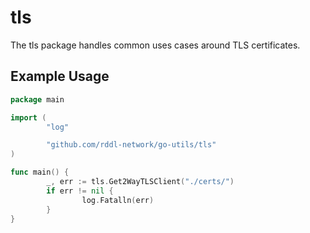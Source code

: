 # tls

The tls package handles common uses cases around TLS certificates.

## Example Usage

```go
package main

import (
        "log"

        "github.com/rddl-network/go-utils/tls"
)

func main() {
        _, err := tls.Get2WayTLSClient("./certs/")
        if err != nil {
                log.Fatalln(err)
        }
}
```
